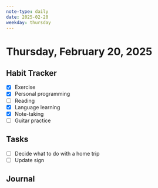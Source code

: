 ```yaml
---
note-type: daily
date: 2025-02-20
weekday: thursday
---
```


# Thursday, February 20, 2025

## Habit Tracker

- [x] Exercise
- [x] Personal programming
- [ ] Reading
- [x] Language learning
- [x] Note-taking
- [ ] Guitar practice

## Tasks

- [ ] Decide what to do with a home trip
- [ ] Update sign

## Journal
